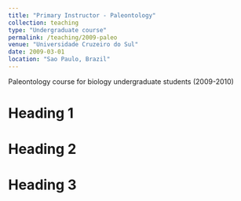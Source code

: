 ```yaml
---
title: "Primary Instructor - Paleontology"
collection: teaching
type: "Undergraduate course"
permalink: /teaching/2009-paleo
venue: "Universidade Cruzeiro do Sul"
date: 2009-03-01
location: "Sao Paulo, Brazil"
---
```


Paleontology course for biology undergraduate students (2009-2010)

Heading 1
======

Heading 2
======

Heading 3
======
